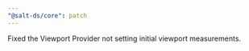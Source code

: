 ```yaml
---
"@salt-ds/core": patch
---
```


Fixed the Viewport Provider not setting initial viewport measurements.

